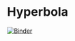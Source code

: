 # Hyperbola

[![Binder](https://mybinder.org/badge_logo.svg)](https://mybinder.org/v2/gh/rmcrae/Hyperbola/main?filepath=Hyperbola.ipynb)
